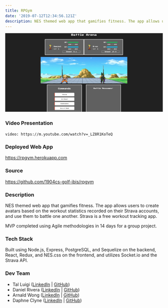 ```yaml
---
title: RPGym
date: '2019-07-12T12:34:56.121Z'
description: NES themed web app that gamifies fitness. The app allows users to create avatars based on the workout statistics recorded on their Strava accounts, and use them to battle one another. Strava is a free workout tracking app.
---
```


![RPGym Screenshot](../rpgym/rpgym.png)

### Video Presentation

`video: https://m.youtube.com/watch?v=_LZ8R1KoTeQ`

### Deployed Web App

<https://rpgym.herokuapp.com>

### Source

<https://github.com/1904cs-golf-ibis/rpgym>

### Description

NES themed web app that gamifies fitness. The app allows users to create avatars based on the workout statistics recorded on their Strava accounts, and use them to battle one another. Strava is a free workout tracking app.

MVP completed using Agile methodologies in 14 days for a group project.

### Tech Stack

Built using Node.js, Express, PostgreSQL, and Sequelize on the backend, React, Redux, and NES.css on the frontend, and utilizes Socket.io and the Strava API.

### Dev Team

- Tal Luigi ([LinkedIn](https://www.linkedin.com/in/talluigi) | [GitHub](https://github.com/luigilegion))
- Daniel Rivera ([LinkedIn](https://www.linkedin.com/in/daniel-rivera-) | [GitHub](https://github.com/driver620))
- Arnald Wong ([LinkedIn](https://www.linkedin.com/in/arnald-wong) | [GitHub](https://github.com/arnaldwong))
- Daphne Clyne ([LinkedIn](https://www.linkedin.com/in/daphne-c) | [GitHub](https://github.com/daphne178))
